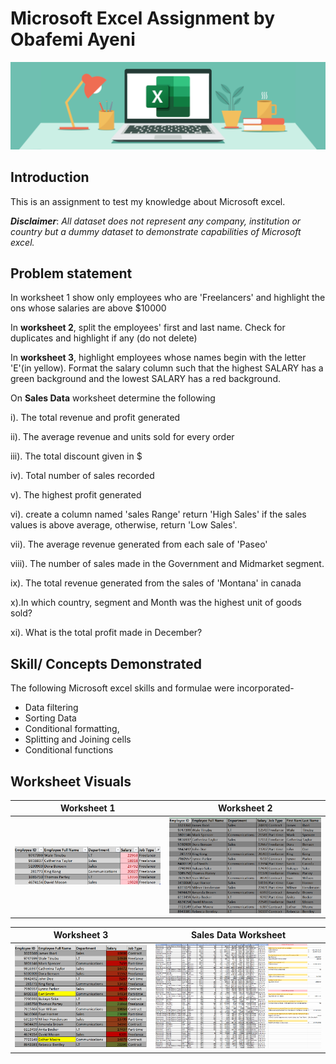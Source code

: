 # Microsoft Excel Assignment by Obafemi Ayeni

![](Excel_Frontpage.png)

## Introduction
This is an assignment to test my knowledge about Microsoft excel. 

**_Disclaimer_**: _All dataset does not represent any company, institution or country but a dummy dataset to demonstrate capabilities of Microsoft excel._

## Problem statement
In worksheet 1 show only employees who are 'Freelancers' and highlight the ons whose salaries are above $10000

In **worksheet 2**, split the employees' first and last name. Check for duplicates and highlight if any (do not delete)

In **worksheet 3**, highlight employees whose names begin with the letter 'E'(in yellow). Format the salary column such that the highest SALARY has a green background and the lowest SALARY has a red background.

On **Sales Data** worksheet determine the following 

i). The total revenue and profit generated 

ii). The average revenue and units sold for every order

iii). The total discount given in $

iv). Total number of sales recorded

v). The highest profit generated

vi). create a column named 'sales Range' return 'High Sales' if the sales values is above average, otherwise, return 'Low Sales'.

vii). The average revenue generated from each sale of 'Paseo'

viii). The number of sales made in the Government and Midmarket segment.

ix). The total revenue generated from the sales of 'Montana' in canada

x).In which country, segment and Month was the highest unit of goods sold?

xi). What is the total profit made in December?

## Skill/ Concepts Demonstrated

The following Microsoft excel skills and formulae were incorporated- 

- Data filtering
- Sorting Data
- Conditional formatting,
- Splitting and Joining cells
- Conditional functions 

## Worksheet Visuals 

Worksheet 1                     |  Worksheet 2
:------------------------------:|:-----------------------:
![](Worksheet1.png)                 | ![](Worksheet2.png)


Worksheet 3                    |  Sales Data Worksheet
:------------------------------:|:-----------------------:
![](Worksheet3.png)                 | ![](Sales_Data.png)




